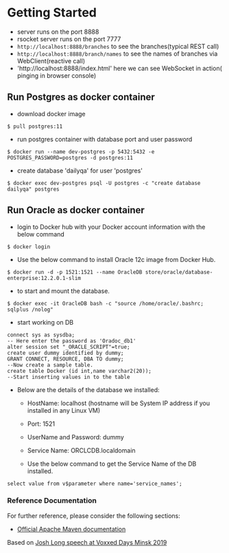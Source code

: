 # Getting Started
 -  server runs on the port 8888
 -  rsocket server runs on the port 7777
 - `http://localhost:8888/branches` to see the branches(typical REST call)
 - `http://localhost:8888/branch/names` to see the names of branches via WebClient(reactive call)
 - 'http://localhost:8888/index.html' here we can see WebSocket in action( pinging in browser console)
 
## Run Postgres as docker container
* download docker image
```
$ pull postgres:11
```

* run postgres container with database port and user password
```
$ docker run --name dev-postgres -p 5432:5432 -e POSTGRES_PASSWORD=postgres -d postgres:11
```

* create database 'dailyqa' for user 'postgres'
```
$ docker exec dev-postgres psql -U postgres -c "create database dailyqa" postgres
```

## Run Oracle as docker container
* login to Docker hub with your Docker account information with the below command
```
$ docker login
```

* Use the below command to install Oracle 12c image from Docker Hub.
```
$ docker run -d -p 1521:1521 --name OracleDB store/oracle/database-enterprise:12.2.0.1-slim
```

* to start and mount the database.
```
$ docker exec -it OracleDB bash -c "source /home/oracle/.bashrc; sqlplus /nolog"
``` 

* start working on DB
```
connect sys as sysdba;
-- Here enter the password as 'Oradoc_db1'
alter session set "_ORACLE_SCRIPT"=true;
create user dummy identified by dummy;
GRANT CONNECT, RESOURCE, DBA TO dummy;
--Now create a sample table.
create table Docker (id int,name varchar2(20));
--Start inserting values in to the table
```

* Below are the details of the database we installed:

  * HostName: localhost (hostname will be System IP address if you installed in any Linux VM)

  * Port: 1521

  * UserName and Password: dummy

  * Service Name: ORCLCDB.localdomain 

  * Use the below command to get the Service Name of the DB installed.
```
select value from v$parameter where name='service_names';
```

### Reference Documentation
For further reference, please consider the following sections:

* [Official Apache Maven documentation](https://maven.apache.org/guides/index.html)

Based on [Josh Long speech at Voxxed Days Minsk 2019](https://www.youtube.com/watch?v=Z5q-CXbvM1E&list=PLRsbF2sD7JVq3tPa0jQjCtI1_xeLiPu-Z&index=32)